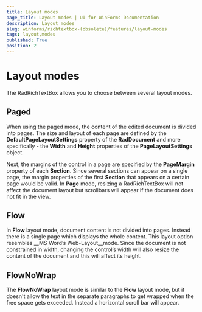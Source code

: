 ```yaml
---
title: Layout modes
page_title: Layout modes | UI for WinForms Documentation
description: Layout modes
slug: winforms/richtextbox-(obsolete)/features/layout-modes
tags: layout,modes
published: True
position: 2
---
```


# Layout modes

The RadRichTextBox allows you to choose between several layout modes.

## Paged

When using the paged mode, the content of the edited document is divided into pages. The size and layout of each page are defined by the __DefaultPageLayoutSettings__ property of the __RadDocument__ and more specifically - the __Width__ and __Height__ properties of the __PageLayoutSettings__ object.

Next, the margins of the control in a page are specified by the __PageMargin__ property of each __Section__. Since several sections can appear on a single page, the margin properties of the first __Section__ that appears on a certain page would be valid. In __Page__ mode, resizing a RadRichTextBox will not affect the document layout but scrollbars will appear if the document does not fit in the view.

## Flow

In __Flow__ layout mode, document content is not divided into pages. Instead there is a single page which displays the whole content. This layout option resembles __MS Word’s Web-Layout__mode. Since the document is not constrained in width, changing the control’s width will also resize the content of the document and this will affect its height.

## FlowNoWrap

The __FlowNoWrap__ layout mode is similar to the __Flow__ layout mode, but it doesn't allow the text in the separate paragraphs to get wrapped when the free space gets exceeded. Instead a horizontal scroll bar will appear.